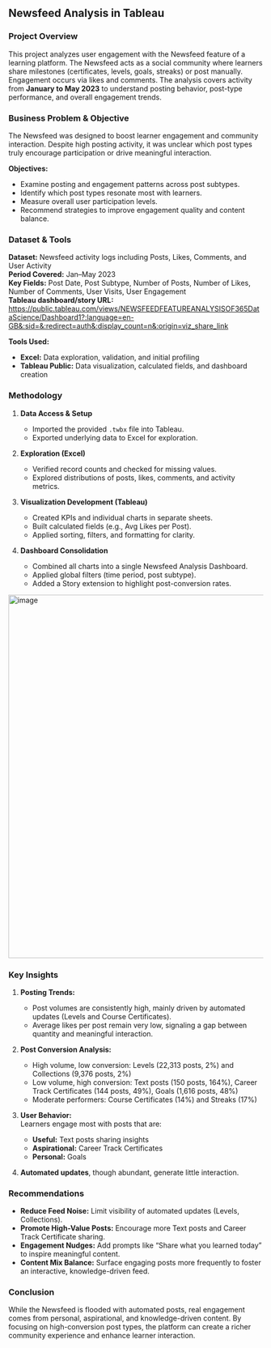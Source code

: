 ## Newsfeed Analysis in Tableau

### Project Overview
This project analyzes user engagement with the Newsfeed feature of a learning platform. The Newsfeed acts as a social community where learners share milestones (certificates, levels, goals, streaks) or post manually. Engagement occurs via likes and comments. The analysis covers activity from **January to May 2023** to understand posting behavior, post-type performance, and overall engagement trends.

### Business Problem & Objective
The Newsfeed was designed to boost learner engagement and community interaction. Despite high posting activity, it was unclear which post types truly encourage participation or drive meaningful interaction.  

**Objectives:**  
- Examine posting and engagement patterns across post subtypes.  
- Identify which post types resonate most with learners.  
- Measure overall user participation levels.  
- Recommend strategies to improve engagement quality and content balance.

### Dataset & Tools
**Dataset:** Newsfeed activity logs including Posts, Likes, Comments, and User Activity  
**Period Covered:** Jan–May 2023  
**Key Fields:** Post Date, Post Subtype, Number of Posts, Number of Likes, Number of Comments, User Visits, User Engagement  
**Tableau dashboard/story URL:** https://public.tableau.com/views/NEWSFEEDFEATUREANALYSISOF365DataScience/Dashboard1?:language=en-GB&:sid=&:redirect=auth&:display_count=n&:origin=viz_share_link

**Tools Used:**  
- **Excel:** Data exploration, validation, and initial profiling  
- **Tableau Public:** Data visualization, calculated fields, and dashboard creation  

### Methodology
1. **Data Access & Setup**  
   - Imported the provided `.twbx` file into Tableau.  
   - Exported underlying data to Excel for exploration.  

2. **Exploration (Excel)**  
   - Verified record counts and checked for missing values.  
   - Explored distributions of posts, likes, comments, and activity metrics.  

3. **Visualization Development (Tableau)**  
   - Created KPIs and individual charts in separate sheets.  
   - Built calculated fields (e.g., Avg Likes per Post).  
   - Applied sorting, filters, and formatting for clarity.  

4. **Dashboard Consolidation**  
   - Combined all charts into a single Newsfeed Analysis Dashboard.  
   - Applied global filters (time period, post subtype).  
   - Added a Story extension to highlight post-conversion rates.
<img width="1223" height="718" alt="image" src="https://github.com/user-attachments/assets/8c41f91c-0a76-49ed-9e9d-c7e3a927f0f9" />

### Key Insights
1. **Posting Trends:**  
   - Post volumes are consistently high, mainly driven by automated updates (Levels and Course Certificates).  
   - Average likes per post remain very low, signaling a gap between quantity and meaningful interaction.  

2. **Post Conversion Analysis:**  
   - High volume, low conversion: Levels (22,313 posts, 2%) and Collections (9,376 posts, 2%)  
   - Low volume, high conversion: Text posts (150 posts, 164%), Career Track Certificates (144 posts, 49%), Goals (1,616 posts, 48%)  
   - Moderate performers: Course Certificates (14%) and Streaks (17%)  

3. **User Behavior:**  
   Learners engage most with posts that are:  
   - **Useful:** Text posts sharing insights  
   - **Aspirational:** Career Track Certificates  
   - **Personal:** Goals  

4. **Automated updates**, though abundant, generate little interaction.

### Recommendations
- **Reduce Feed Noise:** Limit visibility of automated updates (Levels, Collections).  
- **Promote High-Value Posts:** Encourage more Text posts and Career Track Certificate sharing.  
- **Engagement Nudges:** Add prompts like “Share what you learned today” to inspire meaningful content.  
- **Content Mix Balance:** Surface engaging posts more frequently to foster an interactive, knowledge-driven feed.

### Conclusion
While the Newsfeed is flooded with automated posts, real engagement comes from personal, aspirational, and knowledge-driven content. By focusing on high-conversion post types, the platform can create a richer community experience and enhance learner interaction.


